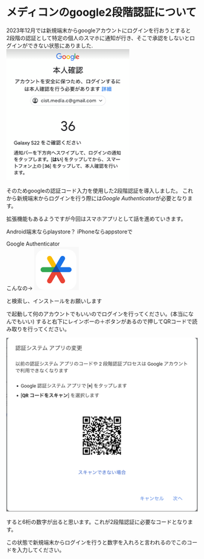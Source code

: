 # メディコンのgoogle2段階認証について

2023年12月では新規端末からgoogleアカウントにログインを行おうとすると
<br>2段階の認証として特定の個人のスマホに通知が行き、そこで承認をしないとログインができない状態にありました.
![](image-1.png)

そのためgoogleの認証コード入力を使用した2段階認証を導入しました。
これから新規端末からログインを行う際には*Google Authenticator*が必要となります。

拡張機能もあるようですが今回はスマホアプリとして話を進めていきます。

Android端末ならplaystore？
iPhoneならappstoreで

Google Authenticator
<br>
こんなの→
![Alt text](image-3.png)


と検索し、インストールをお願いします

で起動して何のアカウントでもいいのでログインを行ってください。(本当になんでもいい)
すると右下にレインボーの＋ボタンがあるので押してQRコードで読み取りを行ってください。
<br>

![Alt text](image-4.png)

すると6桁の数字が出ると思います。これが2段階認証に必要なコードとなります。

この状態で新規端末からログインを行うと数字を入れろと言われるのでこのコードを入力してください。
